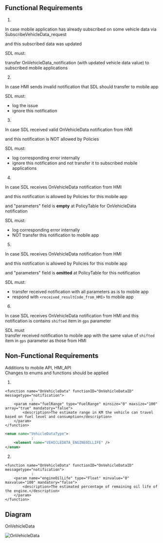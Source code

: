 ## Functional Requirements

1. 
In case mobile application has already subscribed on some vehicle data via SubscribeVehicleData_request  

and this subscribed data was updated  

SDL must:  

transfer OnVehicleData_notification (with updated vehicle data value) to subscribed mobile applications  

2.  
In case HMI sends invalid notification that SDL should transfer to mobile app  

SDL must:  

- log the issue  
- ignore this notification  


3. 
In case SDL received valid OnVehicleData notification from HMI

and this notification is NOT allowed by Policies

SDL must:

- log corresponding error internally
- ignore this notification and not transfer it to subscribed mobile applications  

4.  
In case SDL receives OnVehicleData notification from HMI  

and this notification is allowed by Policies for this mobile app  

and "parameters" field is **empty** at PolicyTable for OnVehicleData notification  

SDL must:
- log corresponding error internally
- NOT transfer this notification to mobile app

5.
In case SDL receives OnVehicleData notification from HMI  

and this notification is allowed by Policies for this mobile app  

and "parameters" field is **omitted** at PolicyTable for this notification  

SDL must:  
- transfer received notification with all parameters as is to mobile app  
- respond with `<received_resultCode_from_HMI>` to mobile app

6.  
In case SDL receives OnVehicleData notification from HMI 
and this notification is contains `shifted` item in `gps` parameter  

SDL must  
transfer received notification to mobile app with the same value of `shifted` item in `gps` parameter as those from HMI

## Non-Functional Requirements  
Additions to mobile API, HMI_API  
Changes to enums and functions should be applied  

1.
```
<function name="OnVehicleData" functionID="OnVehicleDataID" messagetype="notification">
            :
    <param name="fuelRange" type="FuelRange" minsize="0" maxsize="100" array="true" mandatory="false">
        <description>The estimate range in KM the vehicle can travel based on fuel level and consumption</description>
    </param>
</function>
```
```xml
<enum name="VehicleDataType">
            :
    <element name="VEHICLEDATA_ENGINEOILLIFE" />
</enum>
```
2.
```
<function name="OnVehicleData" functionID="OnVehicleDataID" messagetype="notification">
            :
    <param name="engineOilLife" type="Float" minvalue="0" maxvalue="100" mandatory="false">
        <description>The estimated percentage of remaining oil life of the engine.</description>
    </param>
</function>
```


## Diagram

OnVehicleData

![OnVehicleData](https://github.com/smartdevicelink/sdl_requirements/tree/feature/FuelRange/detailed_docs/accessories/OnVehicleData.png)


